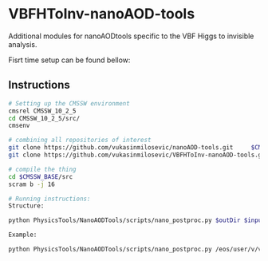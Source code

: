 # VBFHToInv-nanoAOD-tools
Additional modules for nanoAODtools specific to the VBF Higgs to invisible analysis.

Fisrt time setup can be found bellow:

## Instructions

```bash
# Setting up the CMSSW environment
cmsrel CMSSW_10_2_5
cd CMSSW_10_2_5/src/
cmsenv

# combining all repositories of interest
git clone https://github.com/vukasinmilosevic/nanoAOD-tools.git     $CMSSW_BASE/src/PhysicsTools/NanoAODTools
git clone https://github.com/vukasinmilosevic/VBFHToInv-nanoAOD-tools.git $CMSSW_BASE/src/VBFHToInv/NanoAODTools

# compile the thing
cd $CMSSW_BASE/src
scram b -j 16

# Running instructions:
Structure:

python PhysicsTools/NanoAODTools/scripts/nano_postproc.py $outDir $inputFile -I $locationModules $ModuleName

Example:

python PhysicsTools/NanoAODTools/scripts/nano_postproc.py /eos/user/v/vmilosev/test.root root://gfe02.grid.hep.ph.ic.ac.uk:1097//store/user/bkrikler/ttH_HToInvisible_M125_13TeV_powheg_pythia8/RunIISummer16MiniAODv2-PUMoriond17_80X_mcRun2_asymptotic_2016_TrancheIV_v6-v1_NanoAOD_1/180530_113050/0000/output_nanoaod_9.root -I  VBFHToInv.NanoAODTools.postprocessing.VBFHToInvModules JetMetMinDPhiConstructor

```


